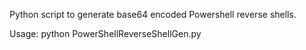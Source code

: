 Python script to generate base64 encoded Powershell reverse shells.

Usage: python PowerShellReverseShellGen.py
